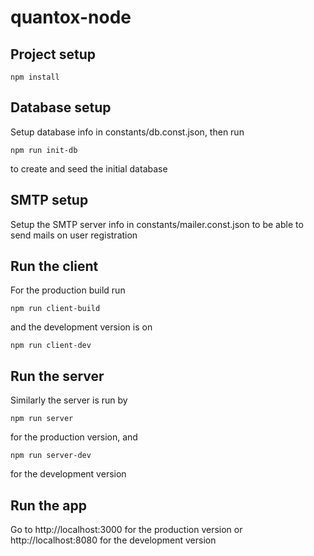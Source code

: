 # quantox-node

## Project setup
```
npm install
```

## Database setup
Setup database info in constants/db.const.json, then run

```
npm run init-db
```

to create and seed the initial database

## SMTP setup
Setup the SMTP server info in constants/mailer.const.json to be able to send mails on user registration

## Run the client
For the production build run

```
npm run client-build
```

and the development version is on

```
npm run client-dev
```

## Run the server
Similarly the server is run by

```
npm run server
```

for the production version, and

```
npm run server-dev
```

for the development version

## Run the app
Go to http://localhost:3000 for the production version or http://localhost:8080 for the development version
